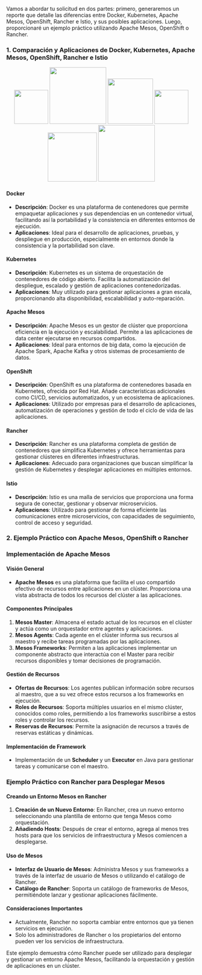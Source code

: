 Vamos a abordar tu solicitud en dos partes: primero, generaremos un reporte que detalle las diferencias entre Docker, Kubernetes, Apache Mesos, OpenShift, Rancher e Istio, y sus posibles aplicaciones. Luego, proporcionaré un ejemplo práctico utilizando Apache Mesos, OpenShift o Rancher.

### 1. Comparación y Aplicaciones de Docker, Kubernetes, Apache Mesos, OpenShift, Rancher e Istio

<div align="center">
    <img src="https://www.ovhcloud.com/sites/default/files/styles/text_media_horizontal/public/2021-04/K8S-logo.png" width="90" height="auto">
<img src="https://d1.awsstatic.com/acs/characters/Logos/Docker-Logo_Horizontel_279x131.b8a5c41e56b77706656d61080f6a0217a3ba356d.png" width="150" height="auto">
<img src="https://seeklogo.com/images/I/istio-logo-92FF583709-seeklogo.com.png" width="120" height="120">

<img src="https://upload.wikimedia.org/wikipedia/commons/thumb/3/3a/OpenShift-LogoType.svg/1200px-OpenShift-LogoType.svg.png" width="90" height="auto">
<img src="https://www.ibm.com/content/dam/adobe-cms/instana/media_logo/Rancher.component.complex-narrative-xl.ts=1698082243515.png/content/adobe-cms/mx/es/products/instana/supported-technologies/rancher-monitoring/_jcr_content/root/table_of_contents/body/content_section_styled/content-section-body/complex_narrative/logoimage" width="130" height="auto">
<img src="https://upload.wikimedia.org/wikipedia/en/thumb/f/f5/Apache_Mesos_Logo.svg/1200px-Apache_Mesos_Logo.svg.png" width="150" height="auto">
</div>

#### Docker
- **Descripción**: Docker es una plataforma de contenedores que permite empaquetar aplicaciones y sus dependencias en un contenedor virtual, facilitando así la portabilidad y la consistencia en diferentes entornos de ejecución.
- **Aplicaciones**: Ideal para el desarrollo de aplicaciones, pruebas, y despliegue en producción, especialmente en entornos donde la consistencia y la portabilidad son clave.

#### Kubernetes
- **Descripción**: Kubernetes es un sistema de orquestación de contenedores de código abierto. Facilita la automatización del despliegue, escalado y gestión de aplicaciones contenedorizadas.
- **Aplicaciones**: Muy utilizado para gestionar aplicaciones a gran escala, proporcionando alta disponibilidad, escalabilidad y auto-reparación.

#### Apache Mesos
- **Descripción**: Apache Mesos es un gestor de clúster que proporciona eficiencia en la ejecución y escalabilidad. Permite a las aplicaciones de data center ejecutarse en recursos compartidos.
- **Aplicaciones**: Ideal para entornos de big data, como la ejecución de Apache Spark, Apache Kafka y otros sistemas de procesamiento de datos.

#### OpenShift
- **Descripción**: OpenShift es una plataforma de contenedores basada en Kubernetes, ofrecida por Red Hat. Añade características adicionales como CI/CD, servicios automatizados, y un ecosistema de aplicaciones.
- **Aplicaciones**: Utilizado por empresas para el desarrollo de aplicaciones, automatización de operaciones y gestión de todo el ciclo de vida de las aplicaciones.

#### Rancher
- **Descripción**: Rancher es una plataforma completa de gestión de contenedores que simplifica Kubernetes y ofrece herramientas para gestionar clústeres en diferentes infraestructuras.
- **Aplicaciones**: Adecuado para organizaciones que buscan simplificar la gestión de Kubernetes y desplegar aplicaciones en múltiples entornos.

#### Istio
- **Descripción**: Istio es una malla de servicios que proporciona una forma segura de conectar, gestionar y observar microservicios.
- **Aplicaciones**: Utilizado para gestionar de forma eficiente las comunicaciones entre microservicios, con capacidades de seguimiento, control de acceso y seguridad.

### 2. Ejemplo Práctico con Apache Mesos, OpenShift o Rancher

### Implementación de Apache Mesos

#### Visión General
- **Apache Mesos** es una plataforma que facilita el uso compartido efectivo de recursos entre aplicaciones en un clúster. Proporciona una vista abstracta de todos los recursos del clúster a las aplicaciones.

#### Componentes Principales
1. **Mesos Master**: Almacena el estado actual de los recursos en el clúster y actúa como un orquestador entre agentes y aplicaciones.
2. **Mesos Agents**: Cada agente en el clúster informa sus recursos al maestro y recibe tareas programadas por las aplicaciones.
3. **Mesos Frameworks**: Permiten a las aplicaciones implementar un componente abstracto que interactúa con el Master para recibir recursos disponibles y tomar decisiones de programación.

#### Gestión de Recursos
- **Ofertas de Recursos**: Los agentes publican información sobre recursos al maestro, que a su vez ofrece estos recursos a los frameworks en ejecución.
- **Roles de Recursos**: Soporta múltiples usuarios en el mismo clúster, conocidos como roles, permitiendo a los frameworks suscribirse a estos roles y controlar los recursos.
- **Reservas de Recursos**: Permite la asignación de recursos a través de reservas estáticas y dinámicas.

#### Implementación de Framework
- Implementación de un **Scheduler** y un **Executor** en Java para gestionar tareas y comunicarse con el maestro.

### Ejemplo Práctico con Rancher para Desplegar Mesos

#### Creando un Entorno Mesos en Rancher
1. **Creación de un Nuevo Entorno**: En Rancher, crea un nuevo entorno seleccionando una plantilla de entorno que tenga Mesos como orquestación.
2. **Añadiendo Hosts**: Después de crear el entorno, agrega al menos tres hosts para que los servicios de infraestructura y Mesos comiencen a desplegarse.

#### Uso de Mesos
- **Interfaz de Usuario de Mesos**: Administra Mesos y sus frameworks a través de la interfaz de usuario de Mesos o utilizando el catálogo de Rancher.
- **Catálogo de Rancher**: Soporta un catálogo de frameworks de Mesos, permitiéndote lanzar y gestionar aplicaciones fácilmente.

#### Consideraciones Importantes
- Actualmente, Rancher no soporta cambiar entre entornos que ya tienen servicios en ejecución.
- Solo los administradores de Rancher o los propietarios del entorno pueden ver los servicios de infraestructura.

Este ejemplo demuestra cómo Rancher puede ser utilizado para desplegar y gestionar un entorno Apache Mesos, facilitando la orquestación y gestión de aplicaciones en un clúster.